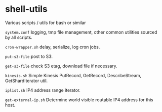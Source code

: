 # shell-utils
Various scripts / utils for bash or similar

`system.conf` logging, tmp file management, other common utilities sourced by all scripts.

`cron-wrapper.sh` delay, serialize, log cron jobs.

`put-s3-file` post to S3.

`get-s3-file` check S3 etag, download file if necessary.

`kinesis.sh` Simple Kinesis PutRecord, GetRecord, DescribeStream, GetShardIterator util.

`iplist.sh` IP4 address range iterator.

`get-external-ip.sh` Determine world visible routable IP4 address for this host.

